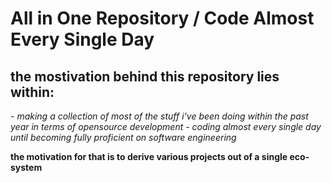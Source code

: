 <h1> All in One Repository / Code Almost Every Single Day</h1>

<h2>the mostivation behind this repository lies within:</h2>
- <i>making a collection of most of the stuff i've been doing within the past year in terms of opensource development</i>
- <i>coding almost every single day until becoming fully proficient on software engineering</i>

<b>the motivation for that is to derive various projects out of a single eco-system</b>

